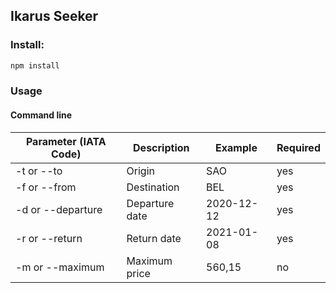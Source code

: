 ## Ikarus Seeker

### Install:

```bash
npm install
```

### Usage

#### Command line

|Parameter (IATA Code) |Description      |Example    |Required
|----------------------|-----------------|-----------|--------
| -t or --to           | Origin          |SAO        |yes
| -f or --from         | Destination     |BEL        |yes
| -d or --departure    | Departure date  |2020-12-12 |yes
| -r or --return       | Return date     |2021-01-08 |yes
| -m or --maximum      | Maximum price   |560,15     |no


